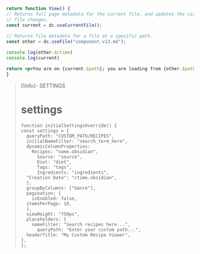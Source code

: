 




```jsx
return function View() {  
// Returns full page metadata for the current file, and updates the view whenever the current  
// file changes.  
const current = dc.useCurrentFile();  
  
// Returns file metadata for a file at a specific path.  
const other = dc.useFile("component.v13.md");  

console.log(other.$ctime)
console.log(current)

return <p>You are on {current.$path}; you are loading from {other.$path}.</p>;  
}
```


> [!info]- SETTINGS
> # settings
> ```tsx
> function initialSettingsOverride() {
> const settings = {
> 	queryPath: "CUSTOM_PATH/RECIPES",
> 	initialNameFilter: "search_term_here",
> 	dynamicColumnProperties: 
> 	  Recipes: "name.obsidian",
> 	    Source: "source",
> 	    Diet: "diet",
> 	    Tags: "tags",
> 	    Ingredients: "ingredients",
> 	"Creation Date": "ctime.obsidian",
> 	},
> 	groupByColumns: ["Genre"],
> 	pagination: {
> 	  isEnabled: false,
> 	itemsPerPage: 10,
> 	},
> 	viewHeight: "750px",
> 	placeholders: {
> 	  nameFilter: "Search recipes here...",
> 	    queryPath: "Enter your custom path...",
> 	headerTitle: "My Custom Recipe Viewer",
> },
> };
> ```





